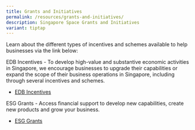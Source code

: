 ```yaml
---
title: Grants and Initiatives
permalink: /resources/grants-and-initiatives/
description: Singapore Space Grants and Initiatives
variant: tiptap
---
```

Learn about the different types of incentives and schemes available to help businesses via the link below: 

EDB Incentives - To develop high-value and substantive economic activities in Singapore, we encourage businesses to upgrade their capabilities or expand the scope of their business operations in Singapore, including through several incentives and schemes.
- [EDB Incentives](https://www.edb.gov.sg/en/how-we-help/incentives-and-schemes.html)

ESG Grants - Access financial support to develop new capabilities, create new products and grow your business.
- [ESG Grants](https://www.enterprisesg.gov.sg/financial-assistance/grants)